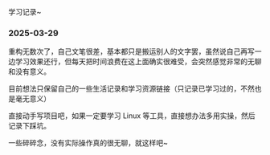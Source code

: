 学习记录~

### 2025-03-29

重构无数次了，自己文笔很差，基本都只是搬运别人的文字罢，虽然说自己再写一边学习效果还行，但每天把时间浪费在这上面确实很难受，会突然感觉非常的无聊和没有意义。

目前想法只保留自己的一些生活记录和学习资源链接（只记录已学习过的，不然也是毫无意义）

直接动手写项目吧，如果一定要学习 Linux 等工具，直接想办法多用实操，然后记录下踩坑。

一些碎碎念，没有实际操作真的很无聊，就这样吧~
